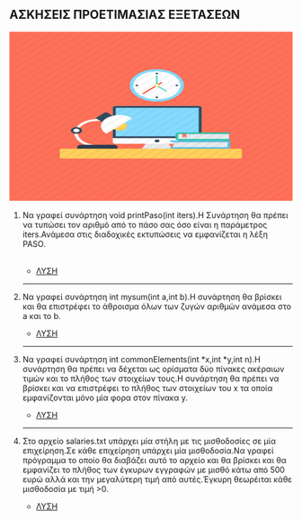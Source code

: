 <html>
<body>
<h2>ΑΣΚΗΣΕΙΣ ΠΡΟΕΤΙΜΑΣΙΑΣ ΕΞΕΤΑΣΕΩΝ</h2>
<img src="https://github.com/vasnastos/Page_Images/blob/master/src/exams.png" width="1024" height="300"><img>
<ol>
<li>Να γραφεί συνάρτηση void printPaso(int iters).Η Συνάρτηση θα πρέπει να τυπώσει τον αριθμό από το πάσο σας όσο είναι η παράμετρος iters.Ανάμεσα στις διαδοχικές εκτυπώσεις να εμφανίζεται η λέξη PASO.</li>
<br>
<ul>
<li><a href="">ΛΥΣΗ</a></li>
</ul>
<hr>
<li>Να γραφεί συνάρτηση int mysum(int a,int b).Η συνάρτηση θα βρίσκει και θα επιστρέφει το άθροισμα όλων των ζυγών αριθμών ανάμεσα στο a και το b.</li>
<ul>
<li><a href="">ΛΥΣΗ</a></li>
</ul>
<hr>
<li>Να γραφεί συνάρτηση int commonElements(int *x,int *y,int n).Η συνάρτηση θα πρέπει να δέχεται ως ορίσματα δύο πίνακες ακέραιων τιμών και το πλήθος των στοιχείων τους.Η συνάρτηση θα πρέπει να βρίσκει και να επιστρέφει το πλήθος των στοιχείων του x τα οποία εμφανίζονται μόνο μία φορα στον πίνακα y.</li>
<ul>
<li><a href="">ΛΥΣΗ</a></li>
</ul>
<hr>
<li>Στο αρχείο salaries.txt υπάρχει μία στήλη με τις μισθοδοσίες σε μία επιχείρηση.Σε κάθε επιχείρηση υπάρχει μία μισθοδοσία.Να γραφεί πρόγραμμα το οποίο θα διαβάζει αυτό το αρχείο και θα βρίσκει και θα εμφανίζει το πλήθος των έγκυρων εγγραφών με μισθό κάτω από 500 ευρώ αλλά και την μεγαλύτερη τιμή από αυτές.Έγκυρη θεωρέιται κάθε μισθοδοσία με τιμή >0.</li>
<ul>
<li><a href="">ΛΥΣΗ</a></li>
</ul>
</ol>
</body>
</html>
